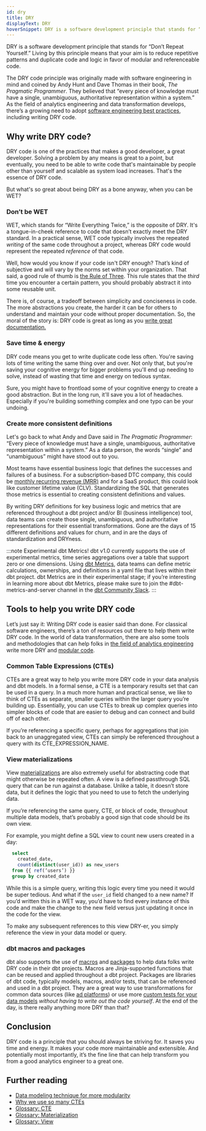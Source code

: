 ```yaml
---
id: dry
title: DRY
displayText: DRY  
hoverSnippet: DRY is a software development principle that stands for “Don’t Repeat Yourself.” Living by this principle means that your aim is to reduce repetitive patterns and duplicate code and logic in favor of modular and referenceable code.
---
```


DRY is a software development principle that stands for “Don’t Repeat Yourself.” Living by this principle means that your aim is to reduce repetitive patterns and duplicate code and logic in favor of modular and referenceable code.

The DRY code principle was originally made with software engineering in mind and coined by Andy Hunt and Dave Thomas in their book, _The Pragmatic Programmer_. They believed that “every piece of knowledge must have a single, unambiguous, authoritative representation within a system.” As the field of analytics engineering and data transformation develops, there’s a growing need to adopt [software engineering best practices](https://www.getdbt.com/product/what-is-dbt/), including writing DRY code.

## Why write DRY code?

DRY code is one of the practices that makes a good developer, a great developer. Solving a problem by any means is great to a point, but eventually, you need to be able to write code that's maintainable by people other than yourself and scalable as system load increases. That's the essence of DRY code.

But what's so great about being DRY as a bone anyway, when you can be WET?

### Don’t be WET

WET, which stands for “Write Everything Twice,” is the opposite of DRY. It's a tongue-in-cheek reference to code that doesn’t exactly meet the DRY standard. In a practical sense, WET code typically involves the repeated _writing_ of the same code throughout a project, whereas DRY code would represent the repeated _reference_ of that code.

Well, how would you know if your code isn't DRY enough? That’s kind of subjective and will vary by the norms set within your organization. That said, a good rule of thumb is [the Rule of Three](https://en.wikipedia.org/wiki/Rule_of_three_(writing)#:~:text=The%20rule%20of%20three%20is,or%20effective%20than%20other%20numbers.). This rule states that the _third_ time you encounter a certain pattern, you should probably abstract it into some reusable unit.

There is, of course, a tradeoff between simplicity and conciseness in code. The more abstractions you create, the harder it can be for others to understand and maintain your code without proper documentation. So, the moral of the story is: DRY code is great as long as you [write great documentation.](https://docs.getdbt.com/docs/building-a-dbt-project/documentation)

### Save time & energy

DRY code means you get to write duplicate code less often. You're saving lots of time writing the same thing over and over. Not only that, but you're saving your cognitive energy for bigger problems you'll end up needing to solve, instead of wasting that time and energy on tedious syntax.

Sure, you might have to frontload some of your cognitive energy to create a good abstraction. But in the long run, it'll save you a lot of headaches. Especially if you're building something complex and one typo can be your undoing.

### Create more consistent definitions

Let's go back to what Andy and Dave said in _The Pragmatic Programmer_: “Every piece of knowledge must have a single, unambiguous, authoritative representation within a system.” As a data person, the words “single” and “unambiguous” might have stood out to you.

Most teams have essential business logic that defines the successes and failures of a business. For a subscription-based DTC company, this could be [monthly recurring revenue (MRR)](https://www.getdbt.com/blog/modeling-subscription-revenue/) and for a SaaS product, this could look like customer lifetime value (CLV). Standardizing the SQL that generates those metrics is essential to creating consistent definitions and values.

By writing DRY definitions for key business logic and metrics that are referenced throughout a dbt project and/or BI (business intelligence) tool, data teams can create those single, unambiguous, and authoritative representations for their essential transformations. Gone are the days of 15 different definitions and values for churn, and in are the days of standardization and DRYness.

:::note Experimental dbt Metrics!
dbt v1.0 currently supports the use of experimental metrics, time series aggregations over a table that support zero or one dimensions. Using [dbt Metrics](https://docs.getdbt.com/docs/building-a-dbt-project/metrics), data teams can define metric calculations, ownerships, and definitions in a yaml file that lives within their dbt project. dbt Metrics are in their experimental stage; if you’re interesting in learning more about dbt Metrics, please make sure to join the #dbt-metrics-and-server channel in the [dbt Community Slack](https://www.getdbt.com/community/join-the-community/).
:::

## Tools to help you write DRY code

Let’s just say it: Writing DRY code is easier said than done. For classical software engineers, there’s a ton of resources out there to help them write DRY code. In the world of data transformation, there are also some tools and methodologies that can help folks in [the field of analytics engineering](https://www.getdbt.com/what-is-analytics-engineering/) write more DRY and [modular code](https://www.getdbt.com/analytics-engineering/modular-data-modeling-technique/).


###  Common Table Expressions (CTEs)

CTEs are a great way to help you write more DRY code in your data analysis and dbt models. In a formal sense, a CTE is a temporary results set that can be used in a query. In a much more human and practical sense, we like to think of CTEs as separate, smaller queries within the larger query you’re building up. Essentially, you can use CTEs to break up complex queries into simpler blocks of code that are easier to debug and can connect and build off of each other.

If you’re referencing a specific query, perhaps for aggregations that join back to an unaggregated view, CTEs can simply be referenced throughout a query with its CTE_EXPRESSION_NAME.


### View materializations

View [materializations](https://docs.getdbt.com/docs/building-a-dbt-project/building-models/materializations) are also extremely useful for abstracting code that might otherwise be repeated often. A view is a defined passthrough SQL query that can be run against a database. Unlike a table, it doesn’t store data, but it defines the logic that you need to use to fetch the underlying data.

If you’re referencing the same query, CTE, or block of code, throughout multiple data models, that’s probably a good sign that code should be its own view.

For example, you might define a SQL view to count new users created in a day:

```sql
  select
    created_date,
    count(distinct(user_id)) as new_users
  from {{ ref(‘users’) }}
  group by created_date
```

While this is a simple query, writing this logic every time you need it would be super tedious. And what if the `user_id` field changed to a new name? If you’d written this in a WET way, you’d have to find every instance of this code and make the change to the new field versus just updating it once in the code for the view.

To make any subsequent references to this view DRY-er, you simply reference the view in your data model or query.

### dbt macros and packages

dbt also supports the use of [macros](https://docs.getdbt.com/docs/building-a-dbt-project/jinja-macros) and [packages](https://docs.getdbt.com/docs/building-a-dbt-project/package-management) to help data folks write DRY code in their dbt projects. Macros are Jinja-supported functions that can be reused and applied throughout a dbt project. Packages are libraries of dbt code, typically models, macros, and/or tests, that can be referenced and used in a dbt project. They are a great way to use transformations for common data sources (like [ad platforms](https://hub.getdbt.com/dbt-labs/facebook_ads/latest/)) or use more [custom tests for your data models](https://hub.getdbt.com/calogica/dbt_expectations/0.1.2/) _without having to write out the code yourself_. At the end of the day, is there really anything more DRY than that?

## Conclusion

DRY code is a principle that you should always be striving for. It saves you time and energy. It makes your code more maintainable and extensible. And potentially most importantly, it’s the fine line that can help transform you from a good analytics engineer to a great one.

## Further reading

* [Data modeling technique for more modularity](https://www.getdbt.com/analytics-engineering/modular-data-modeling-technique/)
* [Why we use so many CTEs](https://docs.getdbt.com/docs/guides/best-practices)
* [Glossary: CTE](https://docs.getdbt.com/terms/cte)
* [Glossary: Materialization](https://docs.getdbt.com/terms/materialization)
* [Glossary: View](https://docs.getdbt.com/terms/view)